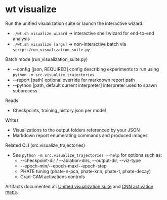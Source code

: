 # wt visualize

Run the unified visualization suite or launch the interactive wizard.

- `./wt.sh visualize wizard` → interactive shell wizard for end-to-end analysis
- `./wt.sh visualize [args]` → non-interactive batch via `scripts/run_visualization_suite.py`

Batch mode (run_visualization_suite.py)
- --config [json, REQUIRED] config describing experiments to run using `python -m src.visualize_trajectories`
- --report [path] optional override for markdown report path
- --python [path, default current interpreter] interpreter used to spawn subprocess

Reads
- Checkpoints, training_history.json per model

Writes
- Visualizations to the output folders referenced by your JSON
- Markdown report enumerating commands and produced images

Related CLI (src.visualize_trajectories)
- See `python -m src.visualize_trajectories --help` for options such as:
  - --checkpoint-dir / --ablation-dirs, --output-dir, --viz-type
  - --epoch-min/--epoch-max/--epoch-step
  - PHATE tuning (phate-n-pca, phate-knn, phate-t, phate-decay)
  - Grad-CAM activations controls

Artifacts documented at: [Unified visualization suite](../plots/visualize_unified.md) and [CNN activation maps](../plots/activations.md).

